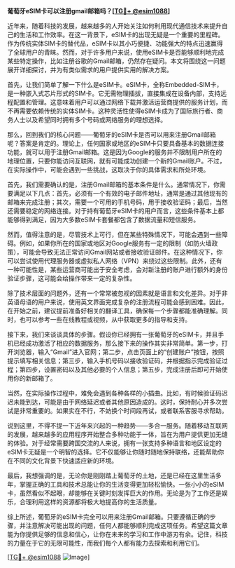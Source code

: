 **葡萄牙eSIM卡可以注册gmail邮箱吗？[[TG💪+ @esim1088](https://t.me/s/esim1088)]**

近年来，随着科技的发展，越来越多的人开始关注如何利用现代通信技术来提升自己的生活和工作效率。在这一背景下，eSIM卡的出现无疑是一个重要的里程碑。作为传统实体SIM卡的替代品，eSIM卡以其小巧便捷、功能强大的特点迅速赢得了全球用户的青睐。然而，对于许多用户来说，使用eSIM卡是否能够顺利地完成某些特定操作，比如注册谷歌的Gmail邮箱，仍然存在疑问。本文将围绕这一问题展开详细探讨，并为有类似需求的用户提供实用的解决方案。

首先，让我们简单了解一下什么是eSIM卡。eSIM卡，全称Embedded-SIM卡，是一种嵌入式芯片形式的SIM卡。它无需物理插拔，直接集成在设备内部，支持远程配置和管理。这意味着用户可以通过网络下载并激活运营商提供的服务计划，而不再需要依赖传统的实体SIM卡。这种灵活性使得eSIM卡成为了国际旅行者、商务人士以及希望同时拥有多个号码或网络服务的理想选择。

那么，回到我们的核心问题——葡萄牙的eSIM卡是否可以用来注册Gmail邮箱呢？答案是肯定的。理论上，任何国家或地区的eSIM卡只要具备基本的数据连接功能，就可以用于注册Gmail邮箱。这是因为Google的服务并不限制用户所在的地理位置，只要你能访问互联网，就有可能成功创建一个新的Gmail账户。不过，在实际操作中，可能会遇到一些挑战，这取决于你的具体需求和所处环境。

首先，我们需要确认的是，注册Gmail邮箱的基本条件是什么。通常情况下，你需要满足以下几点：首先，必须有一个有效的电子邮件地址，通常是通过其他现有的邮箱来完成注册；其次，需要一个可用的手机号码，用于接收验证码；最后，当然还需要稳定的网络连接。对于持有葡萄牙eSIM卡的用户而言，这些条件基本上都能够得到满足，因为大多数eSIM卡套餐都包含了数据流量和短信服务。

然而，值得注意的是，尽管技术上可行，但在某些特殊情况下，可能会遇到一些障碍。例如，如果你所在的国家或地区对Google服务有一定的限制（如防火墙政策），可能会导致无法正常访问Gmail网站或者接收验证邮件。在这种情况下，你可以尝试使用代理服务器或虚拟私人网络（VPN）来绕过这些限制。此外，还有一种可能性是，某些运营商可能出于安全考虑，会对新注册的账户进行额外的身份验证步骤，这可能会给操作带来一定的复杂性。

除了技术层面的问题外，还有一个常常被忽视的因素就是语言和文化差异。对于非英语母语的用户来说，使用英文界面完成复杂的注册流程可能会感到困难。因此，在开始之前，建议提前准备好相关的翻译工具，确保每一个步骤都能准确理解。同时，也可以参考一些在线教程或视频，从中获取更多的指导和支持。

接下来，我们来谈谈具体的步骤。假设你已经拥有一张葡萄牙的eSIM卡，并且手机已经成功激活了相应的数据服务，那么接下来的操作其实非常简单。第一步，打开浏览器，输入“Gmail”进入官网；第二步，点击页面上的“创建账户”按钮，按照提示填写相关信息；第三步，输入手机号码以接收验证码，并根据指示完成验证过程；第四步，设置密码以及其他必要的个人信息；第五步，完成注册后即可开始使用你的新邮箱了。

当然，在实际操作过程中，难免会遇到各种各样的小插曲。比如，有时候验证码迟迟未能到达，可能是由于网络延迟或者其他原因造成的。这时，保持耐心并多次尝试是非常重要的。如果实在不行，不妨换个时间段再试，或者联系客服寻求帮助。

说到这里，不得不提一下近年来兴起的一种趋势——多合一服务。随着移动互联网的发展，越来越多的应用程序开始整合多种功能于一体，旨在为用户提供更加无缝的体验。对于经常需要跨国交流的人来说，拥有一张支持多种语言和地区设定的eSIM卡无疑是一个明智的选择。它不仅能够让你随时随地保持联络，还能帮助你在不同的文化背景下快速适应新的环境。

最后，我想强调的是，无论你是刚刚踏上葡萄牙的土地，还是已经在这里生活多年，掌握正确的工具和技术总能让你的生活变得更加轻松愉快。一张小小的eSIM卡，虽然看似不起眼，却能够在关键时刻发挥巨大的作用。无论是为了工作还是娱乐，合理利用这样的资源都将极大地提高你的生活质量。

综上所述，葡萄牙的eSIM卡完全可以用来注册Gmail邮箱。只要遵循正确的步骤，并注意解决可能出现的问题，任何人都能够顺利完成这项任务。希望这篇文章能为你提供足够的信息和信心，让你在未来的学习和工作中游刃有余。记住，科技的力量在于它的无限可能性，而我们每个人都有能力去探索和利用它们。

[[TG💪+ @esim1088](https://t.me/s/esim1088) ![Image](https://i.postimg.cc/4NQfJmqS/Snipaste-2025-05-13-00-14-12.png)]